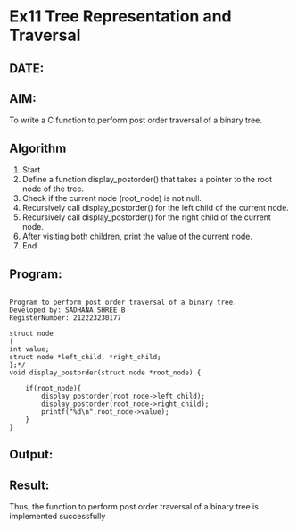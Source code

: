 # Ex11 Tree Representation and Traversal
## DATE:
## AIM:
To write a C function to perform post order traversal of a binary tree.

## Algorithm
1. Start
2. Define a function display_postorder() that takes a pointer to the root node of the tree.
3. Check if the current node (root_node) is not null.
4. Recursively call display_postorder() for the left child of the current node.
5. Recursively call display_postorder() for the right child of the current node.
6. After visiting both children, print the value of the current node.
7. End
  

## Program:
```

Program to perform post order traversal of a binary tree.
Developed by: SADHANA SHREE B
RegisterNumber: 212223230177

struct node
{
int value;
struct node *left_child, *right_child;
};*/
void display_postorder(struct node *root_node) {

    if(root_node){
        display_postorder(root_node->left_child);
        display_postorder(root_node->right_child);
        printf("%d\n",root_node->value);
    }
}

```

## Output:



## Result:
Thus, the function to perform post order traversal of a binary tree is implemented successfully
